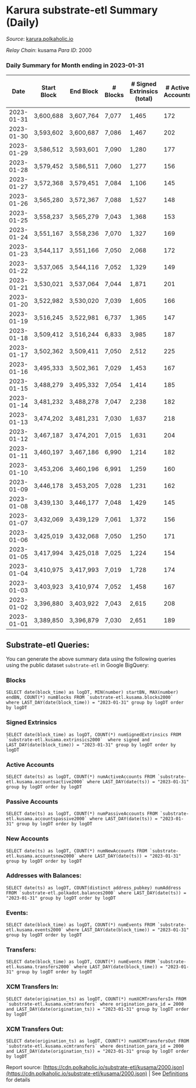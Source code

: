 # Karura substrate-etl Summary (Daily)

_Source_: [karura.polkaholic.io](https://karura.polkaholic.io)

*Relay Chain*: kusama
*Para ID*: 2000



### Daily Summary for Month ending in 2023-01-31


| Date | Start Block | End Block | # Blocks | # Signed Extrinsics (total) | # Active Accounts | # Passive | # New | # Addresses with Balances | # Events | # Transfers | # XCM Transfers In | # XCM Transfers Out | Issues | 
| ---- | ----------- | --------- | -------- | --------------------------- | ----------------- | --------- | ----- | ------------------------- | -------- | ----------- | ------------------ | ------------------- | ------ |
| 2023-01-31 | 3,600,688 | 3,607,764 | 7,077 | 1,465 | 172 | 39 | 27 | 94,704 | 61,533 | 1,332 ($518,718.19) | 83 ($38,620.36) | 109 ($80,490.69) |  |
| 2023-01-30 | 3,593,602 | 3,600,687 | 7,086 | 1,467 | 202 | 42 | 18 | 94,680 | 61,747 | 1,337 ($231,695.23) | 101 ($47,324.94) | 97 ($63,818.21) |  |
| 2023-01-29 | 3,586,512 | 3,593,601 | 7,090 | 1,280 | 177 | 47 | 27 | 94,665 | 60,604 | 1,246 ($223,506.20) | 107 ($59,335.51) | 108 ($61,227.79) |  |
| 2023-01-28 | 3,579,452 | 3,586,511 | 7,060 | 1,277 | 156 | 29 | 12 | 94,643 | 60,364 | 1,143 ($290,682.94) | 81 ($43,315.37) | 84 ($47,939.97) |  |
| 2023-01-27 | 3,572,368 | 3,579,451 | 7,084 | 1,106 | 145 | 39 | 17 | 94,633 | 58,480 | 904 ($208,901.13) | 93 ($53,820.56) | 96 ($62,652.87) |  |
| 2023-01-26 | 3,565,280 | 3,572,367 | 7,088 | 1,527 | 148 | 43 | 12 | 94,620 | 62,411 | 1,444 ($405,321.55) | 108 ($54,168.05) | 96 ($67,541.16) |  |
| 2023-01-25 | 3,558,237 | 3,565,279 | 7,043 | 1,368 | 153 | 37 | 17 | 94,609 | 60,691 | 1,207 ($211,913.08) | 93 ($51,550.41) | 125 ($43,008.78) |  |
| 2023-01-24 | 3,551,167 | 3,558,236 | 7,070 | 1,327 | 169 | 28 | 13 | 94,594 | 60,771 | 1,208 ($221,971.57) | 126 ($56,806.46) | 153 ($61,408.66) |  |
| 2023-01-23 | 3,544,117 | 3,551,166 | 7,050 | 2,068 | 172 | 38 | 16 | 94,584 | 67,644 | 2,190 ($525,023.27) | 192 ($145,915.48) | 194 ($140,004.38) |  |
| 2023-01-22 | 3,537,065 | 3,544,116 | 7,052 | 1,329 | 149 | 36 | 19 | 94,569 | 60,952 | 1,374 ($349,063.91) | 103 ($37,536.56) | 127 ($58,811.65) |  |
| 2023-01-21 | 3,530,021 | 3,537,064 | 7,044 | 1,871 | 201 | 46 | 27 | 94,551 | 65,946 | 2,052 ($572,721.98) | 131 ($54,619.64) | 158 ($50,094.65) |  |
| 2023-01-20 | 3,522,982 | 3,530,020 | 7,039 | 1,605 | 166 | 45 | 22 | 94,529 | 64,041 | 1,733 ($400,458.69) | 179 ($85,026.25) | 188 ($122,536.98) |  |
| 2023-01-19 | 3,516,245 | 3,522,981 | 6,737 | 1,365 | 147 | 36 | 12 | 94,509 | 59,539 | 1,386 ($260,616.90) | 164 ($63,428.82) | 167 ($76,343.42) |  |
| 2023-01-18 | 3,509,412 | 3,516,244 | 6,833 | 3,985 | 187 | 41 | 15 | 94,497 | 76,526 | 2,245 ($529,931.12) | 279 ($131,730.23) | 258 ($140,898.78) |  |
| 2023-01-17 | 3,502,362 | 3,509,411 | 7,050 | 2,512 | 225 | 45 | 24 | 94,484 | 72,129 | 2,654 ($488,014.88) | 307 ($95,117.74) | 313 ($144,821.30) |  |
| 2023-01-16 | 3,495,333 | 3,502,361 | 7,029 | 1,453 | 167 | 34 | 19 | 94,461 | 61,695 | 1,458 ($307,256.70) | 102 ($17,774.97) | 111 ($56,785.16) |  |
| 2023-01-15 | 3,488,279 | 3,495,332 | 7,054 | 1,414 | 185 | 35 | 23 | 94,445 | 61,829 | 1,439 ($313,845.62) | 115 ($25,094.51) | 118 ($27,853.41) |  |
| 2023-01-14 | 3,481,232 | 3,488,278 | 7,047 | 2,238 | 182 | 39 | 22 | 94,427 | 68,636 | 2,265 ($500,317.36) | 165 ($61,728.20) | 206 ($72,720.69) |  |
| 2023-01-13 | 3,474,202 | 3,481,231 | 7,030 | 1,637 | 218 | 39 | 22 | 94,408 | 63,256 | 1,677 ($371,844.80) | 106 ($53,042.01) | 116 ($59,852.70) |  |
| 2023-01-12 | 3,467,187 | 3,474,201 | 7,015 | 1,631 | 204 | 44 | 26 | 94,388 | 62,227 | 1,414 ($316,059.45) | 87 ($16,342.21) | 131 ($40,180.06) |  |
| 2023-01-11 | 3,460,197 | 3,467,186 | 6,990 | 1,214 | 182 | 42 | 22 | 94,368 | 59,086 | 1,092 ($380,333.43) | 85 ($23,430.14) | 116 ($34,730.91) |  |
| 2023-01-10 | 3,453,206 | 3,460,196 | 6,991 | 1,259 | 160 | 32 | 18 | 94,349 | 59,267 | 1,026 ($190,541.99) | 92 ($45,380.10) | 96 ($76,674.55) |  |
| 2023-01-09 | 3,446,178 | 3,453,205 | 7,028 | 1,231 | 162 | 39 | 17 | 94,332 | 59,739 | 1,138 ($167,596.99) | 113 ($24,641.63) | 132 ($21,615.44) |  |
| 2023-01-08 | 3,439,130 | 3,446,177 | 7,048 | 1,429 | 145 | 40 | 18 | 94,318 | 61,135 | 1,246 ($199,061.51) | 102 ($15,079.39) | 135 ($22,104.07) |  |
| 2023-01-07 | 3,432,069 | 3,439,129 | 7,061 | 1,372 | 156 | 41 | 18 | 94,302 | 60,216 | 1,024 ($180,908.76) | 110 ($19,818.65) | 102 ($19,634.73) |  |
| 2023-01-06 | 3,425,019 | 3,432,068 | 7,050 | 1,250 | 171 | 38 | 21 | 94,284 | 59,899 | 1,213 ($214,053.33) | 67 ($16,286.07) | 84 ($16,437.61) |  |
| 2023-01-05 | 3,417,994 | 3,425,018 | 7,025 | 1,224 | 154 | 33 | 11 | 94,265 | 59,213 | 1,067 ($183,352.22) | 64 ($9,310.22) | 93 ($19,678.18) |  |
| 2023-01-04 | 3,410,975 | 3,417,993 | 7,019 | 1,728 | 174 | 30 | 11 | 94,255 | 63,738 | 1,719 ($465,032.06) | 96 ($35,039.73) | 135 ($66,764.15) |  |
| 2023-01-03 | 3,403,923 | 3,410,974 | 7,052 | 1,458 | 167 | 34 | 14 | 94,244 | 61,442 | 1,379 ($367,461.79) | 69 ($18,958.51) | 96 ($21,896.32) |  |
| 2023-01-02 | 3,396,880 | 3,403,922 | 7,043 | 2,615 | 208 | 45 | 12 | 94,231 | 72,270 | 2,845 ($1,011,558.15) | 135 ($43,085.95) | 165 ($73,835.15) |  |
| 2023-01-01 | 3,389,850 | 3,396,879 | 7,030 | 2,651 | 189 | 54 | 23 | 94,220 | 71,467 | 2,477 ($789,597.67) | 163 ($51,773.52) | 169 ($55,143.64) |  |

## Substrate-etl Queries:
You can generate the above summary data using the following queries using the public dataset `substrate-etl` in Google BigQuery:


### Blocks
```
SELECT date(block_time) as logDT, MIN(number) startBN, MAX(number) endBN, COUNT(*) numBlocks FROM `substrate-etl.kusama.blocks2000`  where LAST_DAY(date(block_time)) = "2023-01-31" group by logDT order by logDT
```


### Signed Extrinsics
```
SELECT date(block_time) as logDT, COUNT(*) numSignedExtrinsics FROM `substrate-etl.kusama.extrinsics2000`  where signed and LAST_DAY(date(block_time)) = "2023-01-31" group by logDT order by logDT
```


### Active Accounts
```
SELECT date(ts) as logDT, COUNT(*) numActiveAccounts FROM `substrate-etl.kusama.accountsactive2000` where LAST_DAY(date(ts)) = "2023-01-31" group by logDT order by logDT
```


### Passive Accounts
```
SELECT date(ts) as logDT, COUNT(*) numPassiveAccounts FROM `substrate-etl.kusama.accountspassive2000` where LAST_DAY(date(ts)) = "2023-01-31" group by logDT order by logDT
```


### New Accounts
```
SELECT date(ts) as logDT, COUNT(*) numNewAccounts FROM `substrate-etl.kusama.accountsnew2000` where LAST_DAY(date(ts)) = "2023-01-31" group by logDT order by logDT
```


### Addresses with Balances:
```
SELECT date(ts) as logDT, COUNT(distinct address_pubkey) numAddress FROM `substrate-etl.polkadot.balances2000` where LAST_DAY(date(ts)) = "2023-01-31" group by logDT order by logDT
```


### Events:
```
SELECT date(block_time) as logDT, COUNT(*) numEvents FROM `substrate-etl.kusama.events2000` where LAST_DAY(date(block_time)) = "2023-01-31" group by logDT order by logDT
```


### Transfers:
```
SELECT date(block_time) as logDT, COUNT(*) numEvents FROM `substrate-etl.kusama.transfers2000` where LAST_DAY(date(block_time)) = "2023-01-31" group by logDT order by logDT
```


### XCM Transfers In:
```
SELECT date(origination_ts) as logDT, COUNT(*) numXCMTransfersIn FROM `substrate-etl.kusama.xcmtransfers` where origination_para_id = 2000 and LAST_DAY(date(origination_ts)) = "2023-01-31" group by logDT order by logDT
```


### XCM Transfers Out:
```
SELECT date(origination_ts) as logDT, COUNT(*) numXCMTransfersOut FROM `substrate-etl.kusama.xcmtransfers` where destination_para_id = 2000 and LAST_DAY(date(origination_ts)) = "2023-01-31" group by logDT order by logDT
```



Report source: [https://cdn.polkaholic.io/substrate-etl/kusama/2000.json](https://cdn.polkaholic.io/substrate-etl/kusama/2000.json) | See [Definitions](/DEFINITIONS.md) for details
